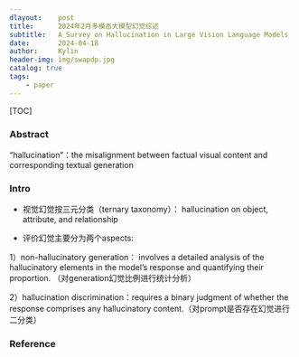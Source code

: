```yaml
---
dlayout:    post
title:      2024年2月多模态大模型幻觉综述
subtitle:   A Survey on Hallucination in Large Vision Language Models
date:       2024-04-18
author:     Kylin
header-img: img/swapdp.jpg
catalog: true
tags:
    - paper
---
```




[TOC]

### Abstract

“hallucination”：the misalignment between factual visual content and corresponding textual generation



### Intro

- 视觉幻觉按三元分类（ternary taxonomy）： hallucination on object, attribute, and relationship

- 评价幻觉主要分为两个aspects:  

1）non-hallucinatory generation： involves a detailed analysis of the hallucinatory elements in the model’s response and quantifying their proportion.  （对generation幻觉比例进行统计分析）

2）hallucination discrimination：requires a binary judgment of whether the response comprises any hallucinatory content.（对prompt是否存在幻觉进行二分类）

### Reference

[^1]: A Survey on Hallucination in Large Vision-Language Models. https://arxiv.org/pdf/2402.00253.pdf















